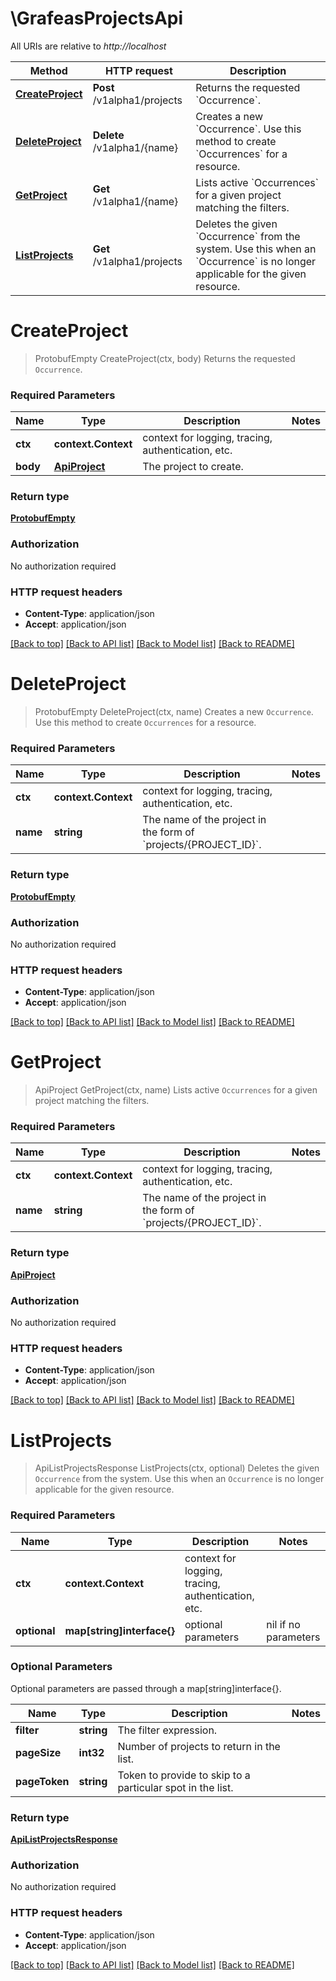 # \GrafeasProjectsApi

All URIs are relative to *http://localhost*

Method | HTTP request | Description
------------- | ------------- | -------------
[**CreateProject**](GrafeasProjectsApi.md#CreateProject) | **Post** /v1alpha1/projects | Returns the requested &#x60;Occurrence&#x60;.
[**DeleteProject**](GrafeasProjectsApi.md#DeleteProject) | **Delete** /v1alpha1/{name} | Creates a new &#x60;Occurrence&#x60;. Use this method to create &#x60;Occurrences&#x60; for a resource.
[**GetProject**](GrafeasProjectsApi.md#GetProject) | **Get** /v1alpha1/{name} | Lists active &#x60;Occurrences&#x60; for a given project matching the filters.
[**ListProjects**](GrafeasProjectsApi.md#ListProjects) | **Get** /v1alpha1/projects | Deletes the given &#x60;Occurrence&#x60; from the system. Use this when an &#x60;Occurrence&#x60; is no longer applicable for the given resource.


# **CreateProject**
> ProtobufEmpty CreateProject(ctx, body)
Returns the requested `Occurrence`.

### Required Parameters

Name | Type | Description  | Notes
------------- | ------------- | ------------- | -------------
 **ctx** | **context.Context** | context for logging, tracing, authentication, etc.
  **body** | [**ApiProject**](ApiProject.md)| The project to create. | 

### Return type

[**ProtobufEmpty**](protobufEmpty.md)

### Authorization

No authorization required

### HTTP request headers

 - **Content-Type**: application/json
 - **Accept**: application/json

[[Back to top]](#) [[Back to API list]](../README.md#documentation-for-api-endpoints) [[Back to Model list]](../README.md#documentation-for-models) [[Back to README]](../README.md)

# **DeleteProject**
> ProtobufEmpty DeleteProject(ctx, name)
Creates a new `Occurrence`. Use this method to create `Occurrences` for a resource.

### Required Parameters

Name | Type | Description  | Notes
------------- | ------------- | ------------- | -------------
 **ctx** | **context.Context** | context for logging, tracing, authentication, etc.
  **name** | **string**| The name of the project in the form of &#x60;projects/{PROJECT_ID}&#x60;. | 

### Return type

[**ProtobufEmpty**](protobufEmpty.md)

### Authorization

No authorization required

### HTTP request headers

 - **Content-Type**: application/json
 - **Accept**: application/json

[[Back to top]](#) [[Back to API list]](../README.md#documentation-for-api-endpoints) [[Back to Model list]](../README.md#documentation-for-models) [[Back to README]](../README.md)

# **GetProject**
> ApiProject GetProject(ctx, name)
Lists active `Occurrences` for a given project matching the filters.

### Required Parameters

Name | Type | Description  | Notes
------------- | ------------- | ------------- | -------------
 **ctx** | **context.Context** | context for logging, tracing, authentication, etc.
  **name** | **string**| The name of the project in the form of &#x60;projects/{PROJECT_ID}&#x60;. | 

### Return type

[**ApiProject**](apiProject.md)

### Authorization

No authorization required

### HTTP request headers

 - **Content-Type**: application/json
 - **Accept**: application/json

[[Back to top]](#) [[Back to API list]](../README.md#documentation-for-api-endpoints) [[Back to Model list]](../README.md#documentation-for-models) [[Back to README]](../README.md)

# **ListProjects**
> ApiListProjectsResponse ListProjects(ctx, optional)
Deletes the given `Occurrence` from the system. Use this when an `Occurrence` is no longer applicable for the given resource.

### Required Parameters

Name | Type | Description  | Notes
------------- | ------------- | ------------- | -------------
 **ctx** | **context.Context** | context for logging, tracing, authentication, etc.
 **optional** | **map[string]interface{}** | optional parameters | nil if no parameters

### Optional Parameters
Optional parameters are passed through a map[string]interface{}.

Name | Type | Description  | Notes
------------- | ------------- | ------------- | -------------
 **filter** | **string**| The filter expression. | 
 **pageSize** | **int32**| Number of projects to return in the list. | 
 **pageToken** | **string**| Token to provide to skip to a particular spot in the list. | 

### Return type

[**ApiListProjectsResponse**](apiListProjectsResponse.md)

### Authorization

No authorization required

### HTTP request headers

 - **Content-Type**: application/json
 - **Accept**: application/json

[[Back to top]](#) [[Back to API list]](../README.md#documentation-for-api-endpoints) [[Back to Model list]](../README.md#documentation-for-models) [[Back to README]](../README.md)

